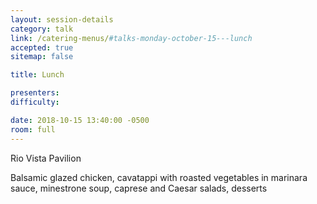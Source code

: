 ```yaml
---
layout: session-details
category: talk
link: /catering-menus/#talks-monday-october-15---lunch
accepted: true
sitemap: false

title: Lunch

presenters:
difficulty:

date: 2018-10-15 13:40:00 -0500
room: full
---
```

Rio Vista Pavilion

Balsamic glazed chicken, cavatappi with roasted vegetables in marinara sauce, minestrone soup, caprese and Caesar salads, desserts
